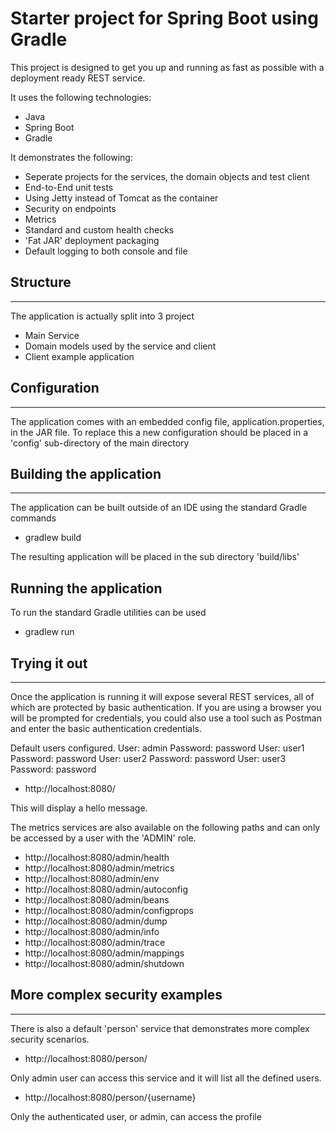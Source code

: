 # Starter project for Spring Boot using Gradle

This project is designed to get you up and running as fast as possible with a deployment ready
REST service.

It uses the following technologies:

 * Java
 * Spring Boot
 * Gradle

It demonstrates the following:

 * Seperate projects for the services, the domain objects and test client
 * End-to-End unit tests
 * Using Jetty instead of Tomcat as the container
 * Security on endpoints
 * Metrics
 * Standard and custom health checks
 * 'Fat JAR' deployment packaging
 * Default logging to both console and file


## Structure
---

The application is actually split into 3 project

 * Main Service
 * Domain models used by the service and client
 * Client example application


## Configuration
---

The application comes with an embedded config file, application.properties, in the JAR file.
To replace this a new configuration should be placed in a 'config' sub-directory of the main directory


## Building the application
---

The application can be built outside of an IDE using the standard Gradle commands

 * gradlew build

The resulting application will be placed in the sub directory 'build/libs'

## Running the application
To run the standard Gradle utilities can be used

 * gradlew run


## Trying it out
---

Once the application is running it will expose several REST services, all of which are protected by basic authentication.  If you
are using a browser you will be prompted for credentials, you could also use a tool such as Postman and enter the basic authentication
credentials.

Default users configured.
User: admin Password: password
User: user1 Password: password
User: user2 Password: password
User: user3 Password: password

 * http://localhost:8080/

This will display a hello message.

The metrics services are also available on the following paths and can only be accessed by a user with
the 'ADMIN' role.

 * http://localhost:8080/admin/health
 * http://localhost:8080/admin/metrics
 * http://localhost:8080/admin/env
 * http://localhost:8080/admin/autoconfig
 * http://localhost:8080/admin/beans
 * http://localhost:8080/admin/configprops
 * http://localhost:8080/admin/dump
 * http://localhost:8080/admin/info
 * http://localhost:8080/admin/trace
 * http://localhost:8080/admin/mappings
 * http://localhost:8080/admin/shutdown

## More complex security examples
---

There is also a default 'person' service that demonstrates more complex security scenarios.

 * http://localhost:8080/person/

Only admin user can access this service and it will list all the defined users.

 * http://localhost:8080/person/{username}

Only the authenticated user, or admin, can access the profile